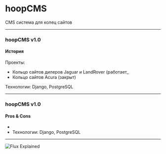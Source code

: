 # hoopCMS

CMS система для колец сайтов

---

### hoopCMS v1.0
#### История

Проекты:
- Кольцо сайтов дилеров Jaguar и LandRover (работает_
- Кольцо сайтов Acura (закрыт)

Технологии: Django, PostgreSQL

---

### hoopCMS v1.0
#### Pros & Cons

- 
- Технологии: Django, PostgreSQL

---

![Flux Explained](https://facebook.github.io/flux/img/flux-simple-f8-diagram-explained-1300w.png)

